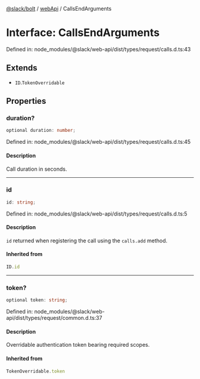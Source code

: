 [@slack/bolt](../../../../index.md) / [webApi](../index.md) / CallsEndArguments

# Interface: CallsEndArguments

Defined in: node\_modules/@slack/web-api/dist/types/request/calls.d.ts:43

## Extends

- `ID`.`TokenOverridable`

## Properties

### duration?

```ts
optional duration: number;
```

Defined in: node\_modules/@slack/web-api/dist/types/request/calls.d.ts:45

#### Description

Call duration in seconds.

***

### id

```ts
id: string;
```

Defined in: node\_modules/@slack/web-api/dist/types/request/calls.d.ts:5

#### Description

`id` returned when registering the call using the `calls.add` method.

#### Inherited from

```ts
ID.id
```

***

### token?

```ts
optional token: string;
```

Defined in: node\_modules/@slack/web-api/dist/types/request/common.d.ts:37

#### Description

Overridable authentication token bearing required scopes.

#### Inherited from

```ts
TokenOverridable.token
```

